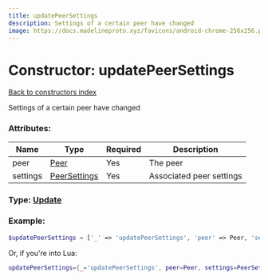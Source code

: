 ```yaml
---
title: updatePeerSettings
description: Settings of a certain peer have changed
image: https://docs.madelineproto.xyz/favicons/android-chrome-256x256.png
---
```

# Constructor: updatePeerSettings  
[Back to constructors index](index.md)



Settings of a certain peer have changed

### Attributes:

| Name     |    Type       | Required | Description |
|----------|---------------|----------|-------------|
|peer|[Peer](../types/Peer.md) | Yes|The peer|
|settings|[PeerSettings](../types/PeerSettings.md) | Yes|Associated peer settings|



### Type: [Update](../types/Update.md)


### Example:

```php
$updatePeerSettings = ['_' => 'updatePeerSettings', 'peer' => Peer, 'settings' => PeerSettings];
```  


Or, if you're into Lua:

```lua
updatePeerSettings={_='updatePeerSettings', peer=Peer, settings=PeerSettings}

```


